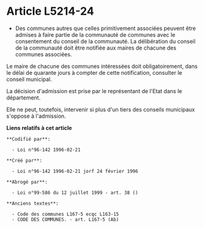 # Article L5214-24

- Des communes autres que celles primitivement associées peuvent être admises à faire partie de la communauté de communes
avec le consentement du conseil de la communauté. La délibération du conseil de la communauté doit être notifiée aux maires
de chacune des communes associées.

Le maire de chacune des communes intéressées doit obligatoirement, dans le délai de quarante jours à compter de cette
notification, consulter le conseil municipal.

La décision d'admission est prise par le représentant de l'Etat dans le département.

Elle ne peut, toutefois, intervenir si plus d'un tiers des conseils municipaux s'oppose à l'admission.

**Liens relatifs à cet article**

	**Codifié par**:

	  - Loi n°96-142 1996-02-21

	**Créé par**:

	  - Loi n°96-142 1996-02-21 jorf 24 février 1996

	**Abrogé par**:

	  - Loi n°99-586 du 12 juillet 1999 - art. 38 ()

	**Anciens textes**:

	  - Code des communes L167-5 ecqc L163-15
	  - CODE DES COMMUNES. - art. L167-5 (Ab)
